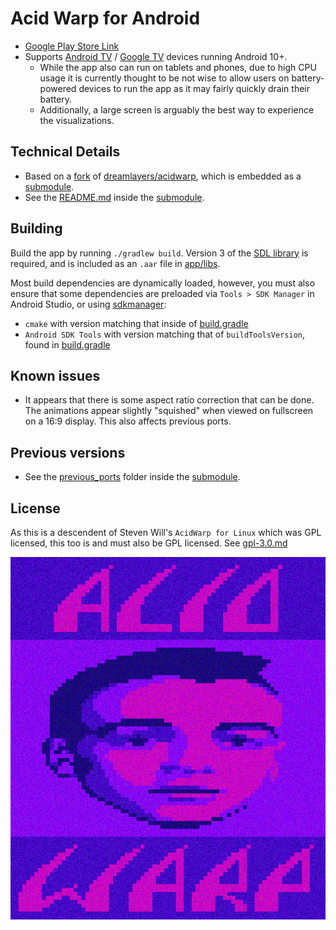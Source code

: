 # Acid Warp for Android

- [Google Play Store Link](https://play.google.com/store/apps/details?id=com.dermochelys.acidwarp)
- Supports [Android TV](https://www.android.com/tv/) / [Google TV](https://tv.google/) devices running Android 10+.
  - While the app also can run on tablets and phones, due to high CPU usage it is currently thought to be not wise to allow users on battery-powered devices to run the app as it may fairly quickly drain their battery.
  - Additionally, a large screen is arguably the best way to experience the visualizations. 

## Technical Details
- Based on a [fork](https://github.com/Dermochelys/acidwarp) of [dreamlayers/acidwarp](https://github.com/dreamlayers/acidwarp), which is embedded as a [submodule](app/jni/src).
- See the [README.md](app/jni/src/README.md) inside the [submodule](app/jni/src).

## Building

Build the app by running `./gradlew build`. Version 3 of the [SDL library](https://github.com/libsdl-org/SDL/releases)
is required, and is included as an `.aar` file in [app/libs](app/libs).

Most build dependencies are dynamically loaded, however, you must also ensure that some dependencies are preloaded via `Tools > SDK Manager` in Android Studio, or using [sdkmanager](https://developer.android.com/tools/sdkmanager):
- `cmake` with version matching that inside of [build.gradle](app/build.gradle)
- `Android SDK Tools` with version matching that of `buildToolsVersion`, found in [build.gradle](app/build.gradle)

## Known issues
-  It appears that there is some aspect ratio correction that can be done. The animations appear slightly "squished" when viewed on fullscreen on a 16:9 display. This also affects previous ports.

## Previous versions
- See the [previous_ports](app/jni/src/previous_ports) folder inside the [submodule](app/jni/src).

## License

As this is a descendent of Steven Will's `AcidWarp for Linux` which was GPL licensed, this too
is and must also be GPL licensed.  See [gpl-3.0.md](gpl-3.0.md)

![Acid Warp logo](app/release/images/logo.png)
